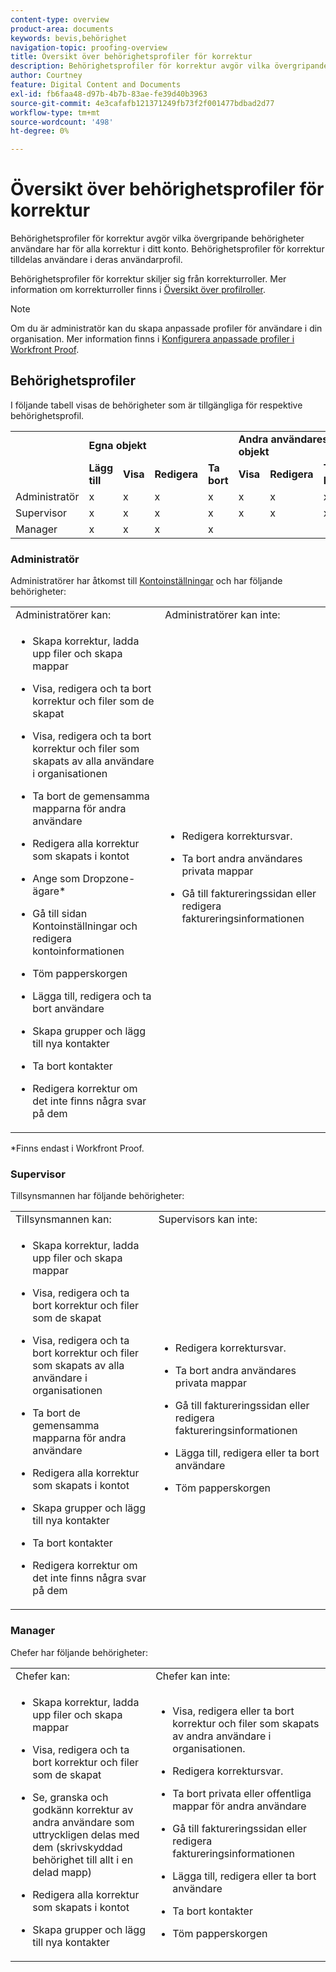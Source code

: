 ```yaml
---
content-type: overview
product-area: documents
keywords: bevis,behörighet
navigation-topic: proofing-overview
title: Översikt över behörighetsprofiler för korrektur
description: Behörighetsprofiler för korrektur avgör vilka övergripande behörigheter användare har för alla korrektur i ditt konto. Behörighetsprofiler för korrektur tilldelas användare i deras användarprofil. Behörighetsprofiler för korrektur skiljer sig från korrekturroller.
author: Courtney
feature: Digital Content and Documents
exl-id: fb6faa48-d97b-4b7b-83ae-fe39d40b3963
source-git-commit: 4e3cafafb121371249fb73f2f001477bdbad2d77
workflow-type: tm+mt
source-wordcount: '498'
ht-degree: 0%

---
```


# Översikt över behörighetsprofiler för korrektur

<!--Audited: 12/2023-->

Behörighetsprofiler för korrektur avgör vilka övergripande behörigheter användare har för alla korrektur i ditt konto. Behörighetsprofiler för korrektur tilldelas användare i deras användarprofil.

Behörighetsprofiler för korrektur skiljer sig från korrekturroller. Mer information om korrekturroller finns i [Översikt över profilroller](../../../review-and-approve-work/proofing/proofing-overview/proof-roles.md).

>[!NOTE]
>
>Om du är administratör kan du skapa anpassade profiler för användare i din organisation. Mer information finns i [Konfigurera anpassade profiler i Workfront Proof](../../../workfront-proof/wp-acct-admin/account-settings/configure-custom-profiles.md).

<!--
<p data-mc-conditions="QuicksilverOrClassic.Draft mode">Consider the following about roles and permissions:</p>
-->

<!--
<ul data-mc-conditions="QuicksilverOrClassic.Draft mode">
<li> <p>Assigned profile permissions relate only to the users and items in your own account. The exception is in the case of Satellite accounts, where the Administrator and Billing Administrator for the main (hub) accounts can access and manage the account settings and billing of those accounts from the hub account level.</p> </li>
<li> <p>Billing Administrators and Administrators can delete users. This can only be done in Account settings.</p> </li>
<li>When Billing Administrators and Administrators view proofs that are owned by other users in their account, they view them with the role of a Reviewer.</li>
<li>Using the Read Only role, Billing Administrators and Administrators can access proofs in folders shared with them or in folders created by them. </li>
</ul>
-->

## Behörighetsprofiler

I följande tabell visas de behörigheter som är tillgängliga för respektive behörighetsprofil.

<table>
  <tr>
   <td colspan="1" ><strong></strong>
   </td>
   <td colspan="4" ><strong>Egna objekt</strong>
   </td>
   <td colspan="3" ><strong>Andra användares objekt</strong>
   </td>
   <td><strong>Administratör</strong>
   </td>
  </tr>
  <tr>
   <td>
   </td>
   <td><strong>Lägg till</strong>
   </td>
   <td><strong>Visa</strong>
   </td>
   <td><strong>Redigera</strong>
   </td>
   <td><strong>Ta bort</strong>
   </td>
   <td><strong>Visa</strong>
   </td>
   <td><strong>Redigera</strong>
   </td>
   <td><strong>Ta bort</strong>
   </td>
   <td><strong>Redigera och ta bort</strong>
   </td>
  </tr>
  <tr>
   <td>Administratör
   </td>
   <td>x
   </td>
   <td>x
   </td>
   <td>x
   </td>
   <td>x
   </td>
   <td>x
   </td>
   <td>x
   </td>
   <td>x
   </td>
   <td>x
   </td>
  </tr>
  <tr>
   <td>Supervisor
   </td>
   <td>x
   </td>
   <td>x
   </td>
   <td>x
   </td>
   <td>x
   </td>
   <td>x
   </td>
   <td>x
   </td>
   <td>x
   </td>
   <td>
   </td>
  </tr>
  <tr>
   <td>Manager
   </td>
   <td>x
   </td>
   <td>x
   </td>
   <td>x
   </td>
   <td>x
   </td>
   <td>
   </td>
   <td>
   </td>
   <td>
   </td>
   <td>
   </td>
  </tr>
</table>

### Administratör

Administratörer har åtkomst till [Kontoinställningar](https://support.workfront.com/hc/en-us/sections/115000912147-Account-Settings) och har följande behörigheter:

<table style="table-layout:auto"> 
 <col> 
 <col> 
 <tbody> 
  <tr> 
   <td>Administratörer kan:</td> 
   <td>Administratörer kan inte:</td> 
  </tr> 
  <tr> 
   <td> 
    <ul> 
     <li> <p>Skapa korrektur, ladda upp filer och skapa mappar</p> </li> 
     <li> <p>Visa, redigera och ta bort korrektur och filer som de skapat</p> </li> 
     <li> <p>Visa, redigera och ta bort korrektur och filer som skapats av alla användare i organisationen</p> </li> 
     <li> <p>Ta bort de gemensamma mapparna för andra användare</p> </li> 
     <li> <p>Redigera alla korrektur som skapats i kontot</p> </li> 
     <li> <p>Ange som Dropzone-ägare*</p> </li> 
     <li> <p>Gå till sidan Kontoinställningar och redigera kontoinformationen</p> </li> 
     <li> <p>Töm papperskorgen</p> </li> 
     <li> <p>Lägga till, redigera och ta bort användare</p> </li> 
     <li> <p>Skapa grupper och lägg till nya kontakter</p> </li> 
     <li> <p>Ta bort kontakter</p> </li> 
     <li> <p>Redigera korrektur om det inte finns några svar på dem</p> </li> 
    </ul> </td> 
   <td> 
    <ul> 
     <li> <p>Redigera korrektursvar.</p> </li> 
     <li> <p>Ta bort andra användares privata mappar</p> </li> 
     <li> <p>Gå till faktureringssidan eller redigera faktureringsinformationen</p> </li> 
    </ul> </td> 
  </tr> 
 </tbody> 
</table>

&#42;Finns endast i Workfront Proof.

### Supervisor

Tillsynsmannen har följande behörigheter:

<table style="table-layout:auto"> 
 <col> 
 <col> 
 <tbody> 
  <tr> 
   <td>Tillsynsmannen kan:</td> 
   <td>Supervisors kan inte:</td> 
  </tr> 
  <tr> 
   <td> 
    <ul> 
     <li> <p>Skapa korrektur, ladda upp filer och skapa mappar</p> </li> 
     <li> <p>Visa, redigera och ta bort korrektur och filer som de skapat</p> </li> 
     <li> <p>Visa, redigera och ta bort korrektur och filer som skapats av alla användare i organisationen</p> </li> 
     <li> <p>Ta bort de gemensamma mapparna för andra användare</p> </li> 
     <li> <p>Redigera alla korrektur som skapats i kontot</p> </li> 
     <li> <p>Skapa grupper och lägg till nya kontakter</p> </li> 
     <li> <p>Ta bort kontakter</p> </li> 
     <li> <p>Redigera korrektur om det inte finns några svar på dem</p> </li> 
    </ul> </td> 
   <td> 
    <ul> 
     <li> <p>Redigera korrektursvar.</p> </li> 
     <li> <p>Ta bort andra användares privata mappar</p> </li> 
     <li> <p>Gå till faktureringssidan eller redigera faktureringsinformationen</p> </li> 
     <li> <p>Lägga till, redigera eller ta bort användare</p> </li> 
     <li> <p>Töm papperskorgen</p> </li> 
    </ul> </td> 
  </tr> 
 </tbody> 
</table>

### Manager

Chefer har följande behörigheter:

<table style="table-layout:auto"> 
 <col> 
 <col> 
 <tbody> 
  <tr> 
   <td>Chefer kan:</td> 
   <td>Chefer kan inte:</td> 
  </tr> 
  <tr> 
   <td> 
    <ul> 
     <li> <p>Skapa korrektur, ladda upp filer och skapa mappar</p> </li> 
     <li> <p>Visa, redigera och ta bort korrektur och filer som de skapat</p> </li> 
     <li> <p>Se, granska och godkänn korrektur av andra användare som uttryckligen delas med dem (skrivskyddad behörighet till allt i en delad mapp)</p> </li> 
     <li> <p>Redigera alla korrektur som skapats i kontot</p> </li> 
     <li> <p>Skapa grupper och lägg till nya kontakter</p> </li> 
    </ul> </td> 
   <td> 
    <ul> 
     <li> <p>Visa, redigera eller ta bort korrektur och filer som skapats av andra användare i organisationen. </p> </li><li><p>Redigera korrektursvar.</p> </li> 
     <li> <p>Ta bort privata eller offentliga mappar för andra användare</p> </li> 
     <li> <p>Gå till faktureringssidan eller redigera faktureringsinformationen</p> </li> 
     <li> <p>Lägga till, redigera eller ta bort användare</p> </li> 
     <li> <p> Ta bort kontakter</p> </li> 
     <li> <p>Töm papperskorgen</p> </li> 
    </ul> </td> 
  </tr> 
 </tbody> 
</table>

<!--
<h3 data-mc-conditions="QuicksilverOrClassic.Draft mode">Observer</h3>
-->

<!--
<p data-mc-conditions="QuicksilverOrClassic.Draft mode">Observers have the following permissions:</p>
-->

<!--
<p data-mc-conditions="QuicksilverOrClassic.Draft mode"> <img src="assets/cleaner2.png">Can see, review, and approve proofs of other users that are explicitly shared with them (Read-only rights to everything in a shared folder). For more information, see <a href="../../../workfront-proof/wp-work-proofsfiles/share-proofs-and-files/manage-proof-roles.md" class="MCXref xref">Manage Proof Roles in Workfront Proof</a>.</p>
-->

<!--
<p data-mc-conditions="QuicksilverOrClassic.Draft mode"> <img src="assets/cleaner2.png">Can view files that are explicitly shared with them. </p>
-->

<!--
<p data-mc-conditions="QuicksilverOrClassic.Draft mode"> <img src="assets/no2.png">Cannot create proofs, upload files, and create folders. For more information, see <a href="../../../workfront-proof/wp-work-proofsfiles/create-proofs-and-files/upload-files-web-content.md" class="MCXref xref">Upload Files and Web Content to Workfront Proof</a>.</p>
-->

<!--
<p data-mc-conditions="QuicksilverOrClassic.Draft mode"> <img src="assets/no2.png">Cannot view, edit, or delete proofs and files created by other users in the organization.</p>
-->

<!--
<p data-mc-conditions="QuicksilverOrClassic.Draft mode"> <img src="assets/no2.png">Cannot edit proofs or replies.</p>
-->

<!--
<p data-mc-conditions="QuicksilverOrClassic.Draft mode"> <img src="assets/no2.png">Cannot delete any items created in the organization.</p>
-->

<!--
<p data-mc-conditions="QuicksilverOrClassic.Draft mode"> <img src="assets/no2.png">Cannot access the Billing page or Account settings. For more information, see <a href="../../../workfront-proof/wp-billingsettings/manage-your-billing/wp-billing-page.md" class="MCXref xref">The Workfront Proof Billing Page</a> and <a href="../../../workfront-proof/wp-acct-admin/account-settings/account-settings.md" class="MCXref xref">Account settings in Workfront Proof</a>.</p>
-->

<!--
<p data-mc-conditions="QuicksilverOrClassic.Draft mode"> <img src="assets/no2.png">Cannot be set as the Dropzone owner. For more information, see <a href="../../../workfront-proof/wp-acct-admin/account-settings/configure-dropzone-in-wp.md" class="MCXref xref">Configure the dropzone in Workfront Proof</a>.</p>
-->

<!--
<p data-mc-conditions="QuicksilverOrClassic.Draft mode"> <img src="assets/no2.png">Cannot empty the trash. For more information, see <a href="../../../workfront-proof/wp-work-proofsfiles/manage-your-work/restore-and-empty-trash.md" class="MCXref xref">Restore and Empty the Trash in Workfront Proof</a>.</p>
-->

<!--
<p data-mc-conditions="QuicksilverOrClassic.Draft mode"> <img src="assets/no2.png">Cannot add, edit, or delete users. </p>
-->

<!--
<p data-mc-conditions="QuicksilverOrClassic.Draft mode"> <img src="assets/no2.png">Cannot create groups or add new contacts. </p>
-->

<!--
<p data-mc-conditions="QuicksilverOrClassic.Draft mode"> <img src="assets/no2.png">Cannot delete contacts. </p>
-->


><!--
><p data-mc-conditions="QuicksilverOrClassic.Draft mode">Menus and functions available to Observers are limited. </p>>
>-->
>  <!--
>  <li data-mc-conditions="QuicksilverOrClassic.Draft mode">Observers do not see the Header menu or the green New menu in their Dashboard</li>>
>  -->
>  <!--
>  <li data-mc-conditions="QuicksilverOrClassic.Draft mode">Observers do not see the following links in their Settings: Account settings, Billing </li>>
>  -->

<!--
<h3 data-mc-conditions="QuicksilverOrClassic.Draft mode">Guest</h3>
-->

<!--
<p data-mc-conditions="QuicksilverOrClassic.Draft mode">The Guest profile is used to give access to proofs for reviewers who do not have their own Workfront Proof account. Guests can access proofs shared with them directly via their personal email notifications.</p>
-->

<!--
<p data-mc-conditions="QuicksilverOrClassic.Draft mode"> <img src="assets/cleaner2.png">Can view, review, and approve proofs that are explicitly shared with them.</p>
-->

<!--
<p data-mc-conditions="QuicksilverOrClassic.Draft mode"> <img src="assets/cleaner2.png">Can view files that are explicitly shared with them.</p>
-->

<!--
<p data-mc-conditions="QuicksilverOrClassic.Draft mode"> <img src="assets/no2.png">Cannot access the Dashboard.</p>
-->

<!--
<p data-mc-conditions="QuicksilverOrClassic.Draft mode"> <img src="assets/no2.png">Cannot have folders shared with them. For more information, see <a href="../../../workfront-proof/wp-work-proofsfiles/organize-your-work/manage-folders.md" class="MCXref xref">Manage Folders in Workfront Proof</a>.</p>
-->

<!--
<p data-mc-conditions="QuicksilverOrClassic.Draft mode"> <img src="assets/no2.png">Cannot be added as Authors or Moderators to the proofs. For more information, see <a href="../../../workfront-proof/wp-work-proofsfiles/share-proofs-and-files/manage-proof-roles.md" class="MCXref xref">Manage Proof Roles in Workfront Proof</a>.</p>
-->

<!--
<note type="note">
 Guests are not Workfront Proof users, so they cannot see all the proofs shared with them in their own Dashboard.
</note>
-->
